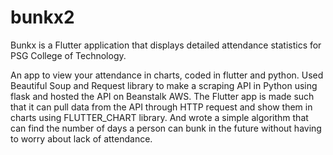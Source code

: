 # bunkx2

Bunkx is a Flutter application that displays detailed attendance statistics for PSG College of Technology.

An app to view your attendance in charts, coded in flutter and python. Used Beautiful Soup and Request library to make a scraping API in Python using flask and hosted the API on Beanstalk  AWS. The Flutter app is made such that it can pull data from the API through HTTP request and show them in charts using FLUTTER_CHART library. And wrote a simple algorithm that can find the number of days a person can bunk in the future without having to worry about lack of attendance.
